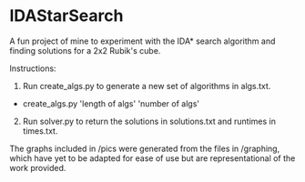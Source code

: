 # IDAStarSearch
A fun project of mine to experiment with the IDA* search algorithm and finding solutions for a 2x2 Rubik's cube.


Instructions:

1. Run create_algs.py to generate a new set of algorithms in algs.txt.
  - create_algs.py 'length of algs' 'number of algs'

2. Run solver.py to return the solutions in solutions.txt and runtimes in times.txt.


The graphs included in /pics were generated from the files in /graphing,
which have yet to be adapted for ease of use but are representational
of the work provided.
